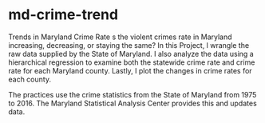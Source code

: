 # md-crime-trend
Trends in Maryland Crime Rate
s the violent crimes rate in Maryland increasing, decreasing, or staying the same? In this Project, l wrangle the raw data supplied by the State of Maryland.  I also analyze the data using a hierarchical regression to examine both the statewide crime rate and crime rate for each Maryland county. Lastly, I plot the changes in crime rates for each county.


The practices use the crime statistics from the State of Maryland from 1975 to 2016. The Maryland Statistical Analysis Center provides this and updates data.
